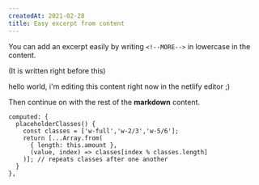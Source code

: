 ```yaml
---
createdAt: 2021-02-28
title: Easy excerpt from content
---
```

You can add an excerpt easily by writing `<!--MORE-->` in lowercase in the content.

<!--more-->

(It is written right before this)

hello world, i'm editing this content right now in the netlify editor ;) 

Then continue on with the rest of the **markdown** content.

```js{4,7}\[posts.vue]
computed: {
  placeholderClasses() {
    const classes = ['w-full','w-2/3','w-5/6'];
    return [...Array.from(
      { length: this.amount },
      (value, index) => classes[index % classes.length]
    )]; // repeats classes after one another
  }
},
```